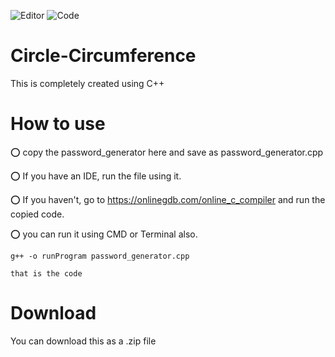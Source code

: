 ![Editor](https://img.shields.io/badge/Editor-Atom-darkgreen?style=flatr&labelColor=00008b)
![Code](https://img.shields.io/badge/Code_Type-C++-e75480?style=flatr&labelColor=ffff00)

# Circle-Circumference
This is completely created using C++

# How to use
⭕ copy the password_generator here and save as password_generator.cpp

⭕ If you have an IDE, run the file using it.

⭕ If you haven't, go to https://onlinegdb.com/online_c_compiler and run the copied code.

⭕ you can run it using CMD or Terminal also.

    g++ -o runProgram password_generator.cpp
    
    that is the code
    
# Download

You can download this as a .zip file
